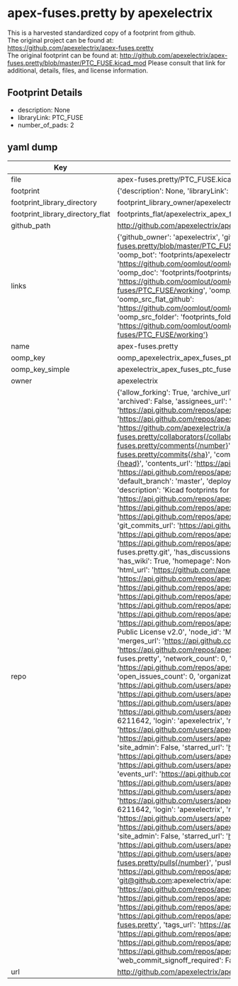 # apex-fuses.pretty by apexelectrix  
This is a harvested standardized copy of a footprint from github.  
The original project can be found at:  
https://github.com/apexelectrix/apex-fuses.pretty  
The original footprint can be found at:
http://github.com/apexelectrix/apex-fuses.pretty/blob/master/PTC_FUSE.kicad_mod
Please consult that link for additional, details, files, and license information.  
## Footprint Details
* description: None  
* libraryLink: PTC_FUSE  
* number_of_pads: 2  
## yaml dump  
| Key | Value |  
| --- | --- |  
| file | apex-fuses.pretty/PTC_FUSE.kicad_mod |  
| footprint | {'description': None, 'libraryLink': 'PTC_FUSE', 'number_of_pads': 2} |  
| footprint_library_directory | footprint_library_owner/apexelectrix_apex-fuses.pretty |  
| footprint_library_directory_flat | footprints_flat/apexelectrix_apex_fuses_ptc_fuse/working |  
| github_path | http://github.com/apexelectrix/apex-fuses.pretty/blob/master/PTC_FUSE.kicad_mod |  
| links | {'github_owner': 'apexelectrix', 'github_repo_name': 'apex-fuses.pretty', 'github_src': 'http://github.com/apexelectrix/apex-fuses.pretty/blob/master/PTC_FUSE.kicad_mod', 'github_src_repo': 'https://github.com/apexelectrix/apex-fuses.pretty', 'oomp_bot': 'footprints/apexelectrix_apex_fuses_ptc_fuse/working', 'oomp_bot_github': 'https://github.com/oomlout/oomlout_oomp_footprint_bot/tree/main/footprints/apexelectrix_apex_fuses_ptc_fuse/working', 'oomp_doc': 'footprints/footprints/apexelectrix/apex-fuses/PTC_FUSE/working/', 'oomp_doc_github': 'https://github.com/oomlout/oomlout_oomp_footprint_doc/tree/main/footprints/footprints/apexelectrix/apex-fuses/PTC_FUSE/working', 'oomp_src_flat': 'footprints_flat/footprints_flat/apexelectrix_apex_fuses_ptc_fuse/working', 'oomp_src_flat_github': 'https://github.com/oomlout/oomlout_oomp_footprint_src/tree/main/footprints_flat/apexelectrix_apex_fuses_ptc_fuse/working', 'oomp_src_folder': 'footprints_folder/footprints_folder/apexelectrix/apex-fuses/PTC_FUSE/working', 'oomp_src_folder_github': 'https://github.com/oomlout/oomlout_oomp_footprint_src/tree/main/footprints_folder/apexelectrix/apex-fuses/PTC_FUSE/working'} |  
| name | apex-fuses.pretty |  
| oomp_key | oomp_apexelectrix_apex_fuses_ptc_fuse |  
| oomp_key_simple | apexelectrix_apex_fuses_ptc_fuse |  
| owner | apexelectrix |  
| repo | {'allow_forking': True, 'archive_url': 'https://api.github.com/repos/apexelectrix/apex-fuses.pretty/{archive_format}{/ref}', 'archived': False, 'assignees_url': 'https://api.github.com/repos/apexelectrix/apex-fuses.pretty/assignees{/user}', 'blobs_url': 'https://api.github.com/repos/apexelectrix/apex-fuses.pretty/git/blobs{/sha}', 'branches_url': 'https://api.github.com/repos/apexelectrix/apex-fuses.pretty/branches{/branch}', 'clone_url': 'https://github.com/apexelectrix/apex-fuses.pretty.git', 'collaborators_url': 'https://api.github.com/repos/apexelectrix/apex-fuses.pretty/collaborators{/collaborator}', 'comments_url': 'https://api.github.com/repos/apexelectrix/apex-fuses.pretty/comments{/number}', 'commits_url': 'https://api.github.com/repos/apexelectrix/apex-fuses.pretty/commits{/sha}', 'compare_url': 'https://api.github.com/repos/apexelectrix/apex-fuses.pretty/compare/{base}...{head}', 'contents_url': 'https://api.github.com/repos/apexelectrix/apex-fuses.pretty/contents/{+path}', 'contributors_url': 'https://api.github.com/repos/apexelectrix/apex-fuses.pretty/contributors', 'created_at': '2015-08-08T21:41:46Z', 'default_branch': 'master', 'deployments_url': 'https://api.github.com/repos/apexelectrix/apex-fuses.pretty/deployments', 'description': 'Kicad footprints for various fuses', 'disabled': False, 'downloads_url': 'https://api.github.com/repos/apexelectrix/apex-fuses.pretty/downloads', 'events_url': 'https://api.github.com/repos/apexelectrix/apex-fuses.pretty/events', 'fork': False, 'forks': 0, 'forks_count': 0, 'forks_url': 'https://api.github.com/repos/apexelectrix/apex-fuses.pretty/forks', 'full_name': 'apexelectrix/apex-fuses.pretty', 'git_commits_url': 'https://api.github.com/repos/apexelectrix/apex-fuses.pretty/git/commits{/sha}', 'git_refs_url': 'https://api.github.com/repos/apexelectrix/apex-fuses.pretty/git/refs{/sha}', 'git_tags_url': 'https://api.github.com/repos/apexelectrix/apex-fuses.pretty/git/tags{/sha}', 'git_url': 'git://github.com/apexelectrix/apex-fuses.pretty.git', 'has_discussions': False, 'has_downloads': True, 'has_issues': True, 'has_pages': False, 'has_projects': True, 'has_wiki': True, 'homepage': None, 'hooks_url': 'https://api.github.com/repos/apexelectrix/apex-fuses.pretty/hooks', 'html_url': 'https://github.com/apexelectrix/apex-fuses.pretty', 'id': 40417205, 'is_template': False, 'issue_comment_url': 'https://api.github.com/repos/apexelectrix/apex-fuses.pretty/issues/comments{/number}', 'issue_events_url': 'https://api.github.com/repos/apexelectrix/apex-fuses.pretty/issues/events{/number}', 'issues_url': 'https://api.github.com/repos/apexelectrix/apex-fuses.pretty/issues{/number}', 'keys_url': 'https://api.github.com/repos/apexelectrix/apex-fuses.pretty/keys{/key_id}', 'labels_url': 'https://api.github.com/repos/apexelectrix/apex-fuses.pretty/labels{/name}', 'language': None, 'languages_url': 'https://api.github.com/repos/apexelectrix/apex-fuses.pretty/languages', 'license': {'key': 'gpl-2.0', 'name': 'GNU General Public License v2.0', 'node_id': 'MDc6TGljZW5zZTg=', 'spdx_id': 'GPL-2.0', 'url': 'https://api.github.com/licenses/gpl-2.0'}, 'merges_url': 'https://api.github.com/repos/apexelectrix/apex-fuses.pretty/merges', 'milestones_url': 'https://api.github.com/repos/apexelectrix/apex-fuses.pretty/milestones{/number}', 'mirror_url': None, 'name': 'apex-fuses.pretty', 'network_count': 0, 'node_id': 'MDEwOlJlcG9zaXRvcnk0MDQxNzIwNQ==', 'notifications_url': 'https://api.github.com/repos/apexelectrix/apex-fuses.pretty/notifications{?since,all,participating}', 'open_issues': 0, 'open_issues_count': 0, 'organization': {'avatar_url': 'https://avatars.githubusercontent.com/u/6211642?v=4', 'events_url': 'https://api.github.com/users/apexelectrix/events{/privacy}', 'followers_url': 'https://api.github.com/users/apexelectrix/followers', 'following_url': 'https://api.github.com/users/apexelectrix/following{/other_user}', 'gists_url': 'https://api.github.com/users/apexelectrix/gists{/gist_id}', 'gravatar_id': '', 'html_url': 'https://github.com/apexelectrix', 'id': 6211642, 'login': 'apexelectrix', 'node_id': 'MDEyOk9yZ2FuaXphdGlvbjYyMTE2NDI=', 'organizations_url': 'https://api.github.com/users/apexelectrix/orgs', 'received_events_url': 'https://api.github.com/users/apexelectrix/received_events', 'repos_url': 'https://api.github.com/users/apexelectrix/repos', 'site_admin': False, 'starred_url': 'https://api.github.com/users/apexelectrix/starred{/owner}{/repo}', 'subscriptions_url': 'https://api.github.com/users/apexelectrix/subscriptions', 'type': 'Organization', 'url': 'https://api.github.com/users/apexelectrix'}, 'owner': {'avatar_url': 'https://avatars.githubusercontent.com/u/6211642?v=4', 'events_url': 'https://api.github.com/users/apexelectrix/events{/privacy}', 'followers_url': 'https://api.github.com/users/apexelectrix/followers', 'following_url': 'https://api.github.com/users/apexelectrix/following{/other_user}', 'gists_url': 'https://api.github.com/users/apexelectrix/gists{/gist_id}', 'gravatar_id': '', 'html_url': 'https://github.com/apexelectrix', 'id': 6211642, 'login': 'apexelectrix', 'node_id': 'MDEyOk9yZ2FuaXphdGlvbjYyMTE2NDI=', 'organizations_url': 'https://api.github.com/users/apexelectrix/orgs', 'received_events_url': 'https://api.github.com/users/apexelectrix/received_events', 'repos_url': 'https://api.github.com/users/apexelectrix/repos', 'site_admin': False, 'starred_url': 'https://api.github.com/users/apexelectrix/starred{/owner}{/repo}', 'subscriptions_url': 'https://api.github.com/users/apexelectrix/subscriptions', 'type': 'Organization', 'url': 'https://api.github.com/users/apexelectrix'}, 'private': False, 'pulls_url': 'https://api.github.com/repos/apexelectrix/apex-fuses.pretty/pulls{/number}', 'pushed_at': '2015-08-08T21:42:08Z', 'releases_url': 'https://api.github.com/repos/apexelectrix/apex-fuses.pretty/releases{/id}', 'size': 104, 'ssh_url': 'git@github.com:apexelectrix/apex-fuses.pretty.git', 'stargazers_count': 0, 'stargazers_url': 'https://api.github.com/repos/apexelectrix/apex-fuses.pretty/stargazers', 'statuses_url': 'https://api.github.com/repos/apexelectrix/apex-fuses.pretty/statuses/{sha}', 'subscribers_count': 2, 'subscribers_url': 'https://api.github.com/repos/apexelectrix/apex-fuses.pretty/subscribers', 'subscription_url': 'https://api.github.com/repos/apexelectrix/apex-fuses.pretty/subscription', 'svn_url': 'https://github.com/apexelectrix/apex-fuses.pretty', 'tags_url': 'https://api.github.com/repos/apexelectrix/apex-fuses.pretty/tags', 'teams_url': 'https://api.github.com/repos/apexelectrix/apex-fuses.pretty/teams', 'temp_clone_token': None, 'topics': [], 'trees_url': 'https://api.github.com/repos/apexelectrix/apex-fuses.pretty/git/trees{/sha}', 'updated_at': '2015-08-08T21:41:46Z', 'url': 'https://api.github.com/repos/apexelectrix/apex-fuses.pretty', 'visibility': 'public', 'watchers': 0, 'watchers_count': 0, 'web_commit_signoff_required': False} |  
| url | http://github.com/apexelectrix/apex-fuses.pretty |  

